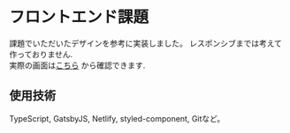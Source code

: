# フロントエンド課題
課題でいただいたデザインを参考に実装しました。
レスポンシブまでは考えて作っておりません.  
実際の画面は[こちら](https://eloquent-dijkstra-e89a0b.netlify.com/) から確認できます.

## 使用技術
TypeScript, GatsbyJS, Netlify, styled-component, Gitなど。
